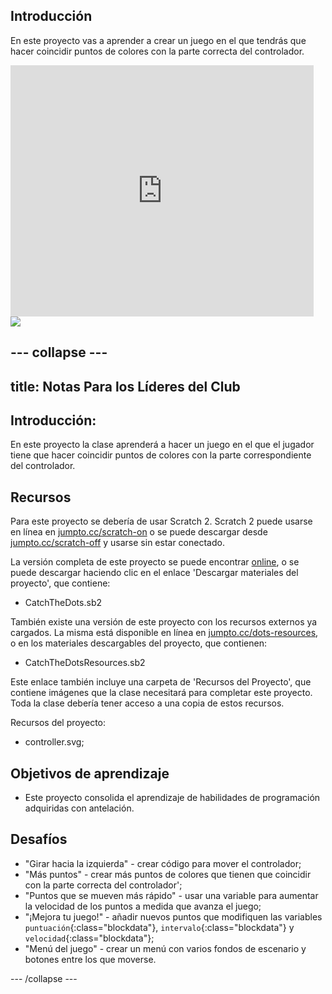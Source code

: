 ## Introducción

En este proyecto vas a aprender a crear un juego en el que tendrás que hacer coincidir puntos de colores con la parte correcta del controlador.

<div class="scratch-preview">
  <iframe allowtransparency="true" width="485" height="402" src="https://scratch.mit.edu/projects/embed/44942820/?autostart=false" frameborder="0"></iframe>
  <img src="dots-final.png">
</div>

--- collapse ---
---
title: Notas Para los Líderes del Club
---


## Introducción:
En este proyecto la clase aprenderá a hacer un juego en el que el jugador tiene que hacer coincidir puntos de colores con la parte correspondiente del controlador.

## Recursos
Para este proyecto se debería de usar Scratch 2. Scratch 2 puede usarse en línea en [jumpto.cc/scratch-on](http://jumpto.cc/scratch-on) o se puede descargar desde [jumpto.cc/scratch-off](http://jumpto.cc/scratch-off) y usarse sin estar conectado.

La versión completa de este proyecto se puede encontrar <a href="http://scratch.mit.edu/projects/44942820/#editor">online</a>, o se puede descargar haciendo clic en el enlace 'Descargar materiales del proyecto', que contiene:

+ CatchTheDots.sb2

También existe una versión de este proyecto con los recursos externos ya cargados. La misma está disponible en línea en [jumpto.cc/dots-resources](http://jumpto.cc/dots-resources), o en los materiales descargables del proyecto, que contienen:

+ CatchTheDotsResources.sb2 

Este enlace también incluye una carpeta de 'Recursos del Proyecto', que contiene imágenes que la clase necesitará para completar este proyecto. Toda la clase debería tener acceso a una copia de estos recursos.

Recursos del proyecto:
+ controller.svg;

## Objetivos de aprendizaje
+ Este proyecto consolida el aprendizaje de habilidades de programación adquiridas con antelación.

## Desafíos
+ "Girar hacia la izquierda" - crear código para mover el controlador;
+ "Más puntos" - crear más puntos de colores que tienen que coincidir con la parte correcta del controlador';
+ "Puntos que se mueven más rápido" - usar una variable para aumentar la velocidad de los puntos a medida que avanza el juego;
+ "¡Mejora tu juego!" - añadir nuevos puntos que modifiquen las variables `puntuación`{:class="blockdata"}, `intervalo`{:class="blockdata"} y `velocidad`{:class="blockdata"};
+ "Menú del juego" - crear un menú con varios fondos de escenario y botones entre los que moverse.

--- /collapse ---